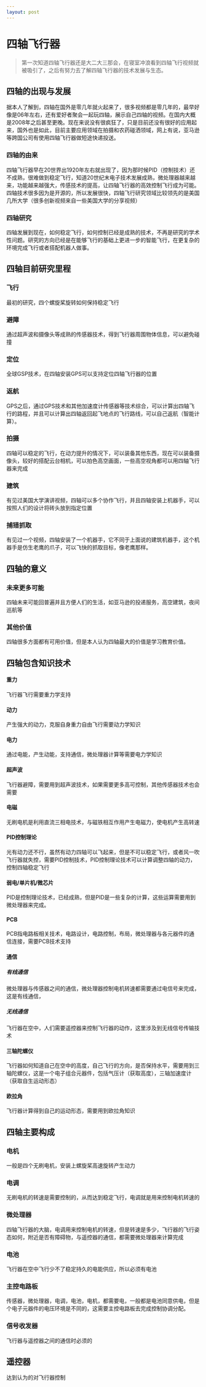 ```yaml
---
layout: post
---
```




# 四轴飞行器

> 第一次知道四轴飞行器还是大二大三那会，在寝室冲浪看到四轴飞行视频就被吸引了，之后有努力去了解四轴飞行器的技术发展与生态。



## 四轴的出现与发展

据本人了解到，四轴在国外是零几年就火起来了，很多视频都是零几年的，最早好像是06年左右，还有爱好者聚会一起玩四轴，展示自己四轴的视频。在国内大概是2008年之后甚至更晚。现在来说没有很疯狂了，只是目前还没有很好的应用起来，国外也是如此，目前主要应用领域在拍摄和农药碰洒领域，网上有说，亚马逊等跨国公司有使用四轴飞行器做短途快递投送。

### 四轴的由来

四轴飞行器早在20世界出1920年左右就出现了，因为那时候PID（控制技术）还不成熟，很难做到稳定飞行，知道20世纪末电子技术发展成熟，微处理器越来越来，功能越来越强大，传感技术的提高，让四轴飞行器的高效控制飞行成为可能。四轴技术很多因为是开源的，所以发展很快，四轴飞行研究领域比较领先的是美国几所大学（很多创新视频来自一些美国大学的分享视频）

### 四轴研究

四轴发展到现在，如何稳定飞行，如何控制已经是成熟的技术，不再是研究的学术性问题。研究的方向已经是在能够飞行的基础上更进一步的智能飞行，在更复杂的环境完成飞行或者搭配机器人做事。



## 四轴目前研究里程

### 飞行

最初的研究，四个螺旋桨旋转如何保持稳定飞行

### 避障

通过超声波和摄像头等成熟的传感器技术，得到飞行器周围物体信息，可以避免碰撞

### 定位

全球GSP技术，在四轴安装GPS可以支持定位四轴飞行器的位置

### 返航

GPS之后，通过GPS技术和其他加速度计传感器等技术综合，可以计算出四轴飞行的路程，并且可以计算出四轴返回起飞地点的飞行路线，可以自己返航（智能计算）。

### 拍摄

四轴可以稳定的飞行，在动力提升的情况下，可以装备其他东西，现在可以装备摄像头，较好的搭配云台相机，可以拍色高空画面，一些高空视角都可以用四轴飞行器来完成

### 建筑

有见过美国大学演讲视频，四轴可以多个协作飞行，并且四轴安装上机器手，可以按照人们的设计将砖头放到指定位置

### 捕猎抓取

有见过一个视频，四轴安装了一个机器手，它不同于上面说的建筑机器手，这个机器手是仿生老鹰的爪子，可以飞快的抓取目标，像老鹰那样。



## 四轴的意义

### 未来更多可能

四轴未来可能回普遍并且方便人们的生活，如亚马逊的投递服务，高空建筑，夜间巡航等

### 其他价值

四轴很多方面都有可用价值，但是本人认为四轴最大的价值是学习教育价值。



## 四轴包含知识技术

#### 重力

飞行器飞行需要重力学支持

#### 动力

产生强大的动力，克服自身重力自由飞行需要动力学知识

#### 电力

通过电能，产生动能，支持通信，微处理器计算等需要电力学知识

#### 超声波

飞行器避障，需要用到超声波技术，如果需要更多高可控制，其他传感器技术也会需要

#### 电磁

无刷电机是利用直流三相电技术，与磁铁相互作用产生电磁力，使电机产生高转速

#### PID控制理论

光有动力还不行，虽然有动力四轴可以飞起来，但是不可以稳定飞行，或者风一吹飞行器就失控，需要PID控制技术，PID控制理论技术可以计算调整四轴的动力，控制四轴稳定飞行

#### 弱电/单片机/微芯片

PID是控制理论技术，已经成熟，但是PID是一些复杂的计算，这些运算需要用到微处理器来完成。

#### PCB

PCB指电路板相关技术，电路设计，电路控制，布局，微处理器与各元器件的通信连接，需要PCB技术支持

#### 通信

##### 有线通信

微处理器与传感器之间的通信，微处理器控制电机转速都需要通过电信号来完成，这是有线通信，

##### 无线通信

飞行器在空中，人们需要遥控器来控制飞行器的动作，这里涉及到无线信号传输技术

#### 三轴陀螺仪

飞行器如何知道自己在空中的高度，自己飞行的方向，是否保持水平，需要用到三轴陀螺仪，这是一个电子组合元器件，包括气压计（获取高度），三轴加速度计（获取自生运动形态）

#### 欧拉角

飞行器计算得到自己的运动形态，需要用到欧拉角知识



## 四轴主要构成

### 电机

一般是四个无刷电机，安装上螺旋桨高速旋转产生动力

### 电调

无刷电机的转速是需要控制的，从而达到稳定飞行，电调就是用来控制电机转速的

### 微处理器

四轴飞行器的大脑，电调用来控制电机的转速，但是转速是多少，飞行器的飞行姿态如何，附近是否有障碍物，与遥控器的通信，都需要微处理器来计算完成

### 电池

飞行器在空中飞行少不了稳定持久的电能供应，所以必须有电池

### 主控电路板

传感器，微处理器，电调，电池，电机，都需要电，一般都是电池同意供电，但是个电子元器件的电压环境是不同的，这需要主控电路板去完成控制协调分配。



### 信号收发器

飞行器与遥控器之间的通信时必须的



## 遥控器

达到认为的对飞行器控制



